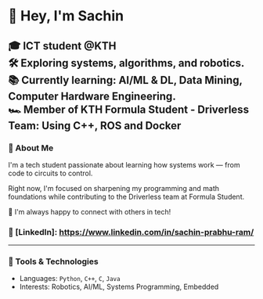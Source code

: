 # 👋 Hey, I'm Sachin

🎓 ICT student @KTH  
🛠️ Exploring systems, algorithms, and robotics.    
📚 Currently learning: AI/ML & DL, Data Mining, Computer Hardware Engineering.    
🏎️ Member of KTH Formula Student - Driverless Team: Using C++, ROS and Docker
---

### 🧠 About Me

I'm a tech student passionate about learning how systems work — from code to circuits to control.  

Right now, I'm focused on sharpening my programming and math foundations while contributing to the Driverless team at Formula Student.


💬 I'm always happy to connect with others in tech!

### 🧠 [LinkedIn]: https://www.linkedin.com/in/sachin-prabhu-ram/

---

### 🔧 Tools & Technologies

- Languages: `Python`, `C++`, `C`, `Java`
- Interests: Robotics, AI/ML, Systems Programming, Embedded

<!---
sachin121103/sachin121103 is a ✨ special ✨ repository because its `README.md` (this file) appears on your GitHub profile.
You can click the Preview link to take a look at your changes.
--->
